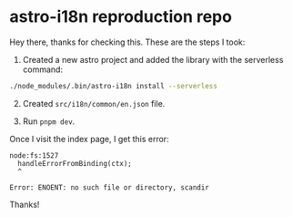 # astro-i18n reproduction repo

Hey there, thanks for checking this. These are the steps I took:

1. Created a new astro project and added the library with the serverless command:
```bash
./node_modules/.bin/astro-i18n install --serverless
```

2. Created `src/i18n/common/en.json` file.

3. Run `pnpm dev`.

Once I visit the index page, I get this error:
```
node:fs:1527
  handleErrorFromBinding(ctx);
  ^

Error: ENOENT: no such file or directory, scandir
```

Thanks!

